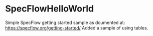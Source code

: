 # SpecFlowHelloWorld
Simple SpecFlow getting started sample as dcumented at: https://specflow.org/getting-started/
Added a sample of using tables.
